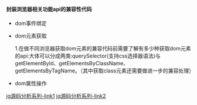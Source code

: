 #### 封装浏览器相关功能api的兼容性代码 

- dom事件绑定
- dom元素获取

   1.在做不同浏览器获取dom元素的兼容代码前需要了解有多少种获取dom元素的api:大体可以分成两类:querySelector(支持css选择器语法)与getElementById、getElementsByClassName、getElementsByTagName。（其中获取class元素还需要做进一步的兼容处理）

- dom属性操作

[jq源码分析系列-link1](https://www.hongweipeng.com/index.php/archives/941/)
[jq源码分析系列-link2](http://www.cnblogs.com/aaronjs/p/3279314.html)